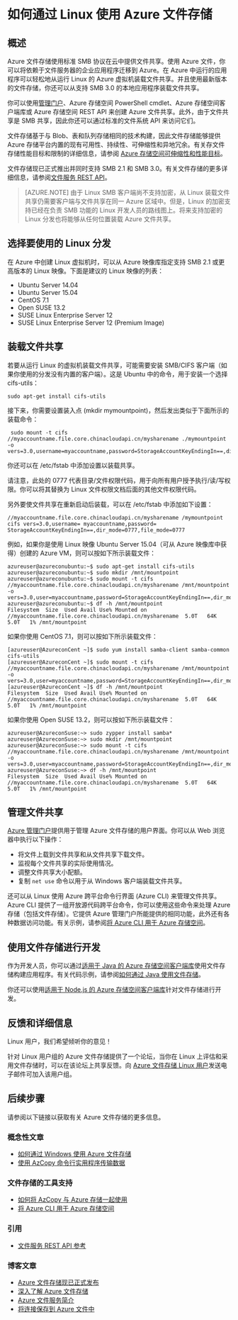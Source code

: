 <properties
	pageTitle="如何通过 Linux 使用 Azure 文件存储 | Azure"
        description="在云中创建文件共享，然后从 Azure VM 或在 Linux 上运行的本地应用程序装载它。"
        services="storage"
        documentationCenter="na"
        authors="jasontang501"
        manager="jahogg"
        editor="" />

<tags ms.service="storage"
      ms.date="12/17/2015"
      wacn.date="01/29/2016" />


# 如何通过 Linux 使用 Azure 文件存储 

## 概述

Azure 文件存储使用标准 SMB 协议在云中提供文件共享。使用 Azure 文件，你可以将依赖于文件服务器的企业应用程序迁移到 Azure。在 Azure 中运行的应用程序可以轻松地从运行 Linux 的 Azure 虚拟机装载文件共享。并且使用最新版本的文件存储，你还可以从支持 SMB 3.0 的本地应用程序装载文件共享。

你可以使用[管理门户](https://manage.windowsazure.cn)、Azure 存储空间 PowerShell cmdlet、Azure 存储空间客户端库或 Azure 存储空间 REST API 来创建 Azure 文件共享。此外，由于文件共享是 SMB 共享，因此你还可以通过标准的文件系统 API 来访问它们。

文件存储基于与 Blob、表和队列存储相同的技术构建，因此文件存储能够提供 Azure 存储平台内置的现有可用性、持续性、可伸缩性和异地冗余。有关存文件存储性能目标和限制的详细信息，请参阅 [Azure 存储空间可伸缩性和性能目标](/documentation/articles/storage-scalability-targets)。

文件存储现已正式推出并同时支持 SMB 2.1 和 SMB 3.0。有关文件存储的更多详细信息，请参阅[文件服务 REST API](https://msdn.microsoft.com/zh-cn/library/azure/dn167006.aspx)。

>[AZURE.NOTE] 由于 Linux SMB 客户端尚不支持加密，从 Linux 装载文件共享仍需要客户端与文件共享在同一 Azure 区域中。但是，Linux 的加密支持已经在负责 SMB 功能的 Linux 开发人员的路线图上。将来支持加密的 Linux 分发也将能够从任何位置装载 Azure 文件共享。

## 选择要使用的 Linux 分发 ##

在 Azure 中创建 Linux 虚拟机时，可以从 Azure 映像库指定支持 SMB 2.1 或更高版本的 Linux 映像。下面是建议的 Linux 映像的列表：

- Ubuntu Server 14.04	
- Ubuntu Server 15.04	
- CentOS 7.1	
- Open SUSE 13.2	
- SUSE Linux Enterprise Server 12
- SUSE Linux Enterprise Server 12 (Premium Image)

## 装载文件共享 ##

若要从运行 Linux 的虚拟机装载文件共享，可能需要安装 SMB/CIFS 客户端（如果你使用的分发没有内置的客户端）。这是 Ubuntu 中的命令，用于安装一个选择 cifs-utils：

    sudo apt-get install cifs-utils

接下来，你需要设置装入点 (mkdir mymountpoint)，然后发出类似于下面所示的装载命令：

     sudo mount -t cifs //myaccountname.file.core.chinacloudapi.cn/mysharename ./mymountpoint -o vers=3.0,username=myaccountname,password=StorageAccountKeyEndingIn==,dir_mode=0777,file_mode=0777

你还可以在 /etc/fstab 中添加设置以装载共享。

请注意，此处的 0777 代表目录/文件权限代码，用于向所有用户授予执行/读/写权限。你可以将其替换为 Linux 文件权限文档后面的其他文件权限代码。
 
另外要使文件共享在重新启动后装载，可以在 /etc/fstab 中添加如下设置：

    //myaccountname.file.core.chinacloudapi.cn/mysharename /mymountpoint cifs vers=3.0,username= myaccountname,password= StorageAccountKeyEndingIn==,dir_mode=0777,file_mode=0777

例如，如果你是使用 Linux 映像 Ubuntu Server 15.04（可从 Azure 映像库中获得）创建的 Azure VM，则可以按如下所示装载文件：

    azureuser@azureconubuntu:~$ sudo apt-get install cifs-utils
    azureuser@azureconubuntu:~$ sudo mkdir /mnt/mountpoint
    azureuser@azureconubuntu:~$ sudo mount -t cifs //myaccountname.file.core.chinacloudapi.cn/mysharename /mnt/mountpoint -o vers=3.0,user=myaccountname,password=StorageAccountKeyEndingIn==,dir_mode=0777,file_mode=0777
    azureuser@azureconubuntu:~$ df -h /mnt/mountpoint
    Filesystem  Size  Used Avail Use% Mounted on
    //myaccountname.file.core.chinacloudapi.cn/mysharename  5.0T   64K  5.0T   1% /mnt/mountpoint

如果你使用 CentOS 7.1，则可以按如下所示装载文件：

    [azureuser@AzureconCent ~]$ sudo yum install samba-client samba-common cifs-utils
    [azureuser@AzureconCent ~]$ sudo mount -t cifs //myaccountname.file.core.chinacloudapi.cn/mysharename /mnt/mountpoint -o vers=3.0,user=myaccountname,password=StorageAccountKeyEndingIn==,dir_mode=0777,file_mode=0777
    [azureuser@AzureconCent ~]$ df -h /mnt/mountpoint
    Filesystem  Size  Used Avail Use% Mounted on
    //myaccountname.file.core.chinacloudapi.cn/mysharename  5.0T   64K  5.0T   1% /mnt/mountpoint

如果你使用 Open SUSE 13.2，则可以按如下所示装载文件：

    azureuser@AzureconSuse:~> sudo zypper install samba*  
    azureuser@AzureconSuse:~> sudo mkdir /mnt/mountpoint
    azureuser@AzureconSuse:~> sudo mount -t cifs //myaccountname.file.core.chinacloudapi.cn/mysharename /mnt/mountpoint -o vers=3.0,user=myaccountname,password=StorageAccountKeyEndingIn==,dir_mode=0777,file_mode=0777
    azureuser@AzureconSuse:~> df -h /mnt/mountpoint
    Filesystem  Size  Used Avail Use% Mounted on
    //myaccountname.file.core.chinacloudapi.cn/mysharename  5.0T   64K  5.0T   1% /mnt/mountpoint

## 管理文件共享 ##

[Azure 管理门户](https://manage.windowsazure.cn/)提供用于管理 Azure 文件存储的用户界面。你可以从 Web 浏览器中执行以下操作：

- 将文件上载到文件共享和从文件共享下载文件。
- 监视每个文件共享的实际使用情况。
- 调整文件共享大小配额。
- 复制 `net use` 命令以用于从 Windows 客户端装载文件共享。 

还可以从 Linux 使用 Azure 跨平台命令行界面 (Azure CLI) 来管理文件共享。Azure CLI 提供了一组开放源代码跨平台命令，你可以使用这些命令来处理 Azure 存储（包括文件存储）。它提供 Azure 管理门户所能提供的相同功能，此外还有各种数据访问功能。有关示例，请参阅[将 Azure CLI 用于 Azure 存储空间](/documentation/articles/storage-azure-cli)。

## 使用文件存储进行开发 ##

作为开发人员，你可以通过[适用于 Java 的 Azure 存储空间客户端库](https://github.com/azure/azure-storage-java)使用文件存储构建应用程序。有关代码示例，请参阅[如何通过 Java 使用文件存储](/documentation/articles/storage-java-how-to-use-file-storage)。

你还可以使用[适用于 Node.js 的 Azure 存储空间客户端库](https://github.com/Azure/azure-storage-node)针对文件存储进行开发。

## 反馈和详细信息 ##

Linux 用户，我们希望倾听你的意见！

针对 Linux 用户组的 Azure 文件存储提供了一个论坛，当你在 Linux 上评估和采用文件存储时，可以在该论坛上共享反馈。向 [Azure 文件存储 Linux 用户](mailto:azurefileslinuxusers@microsoft.com)发送电子邮件可加入该用户组。

## 后续步骤

请参阅以下链接以获取有关 Azure 文件存储的更多信息。

### 概念性文章

- [如何通过 Windows 使用 Azure 文件存储](/documentation/articles/storage-dotnet-how-to-use-files)
- [使用 AzCopy 命令行实用程序传输数据](/documentation/articles/storage-use-azcopy)

### 文件存储的工具支持

- [如何将 AzCopy 与 Azure 存储一起使用](/documentation/articles/storage-use-azcopy)
- [将 Azure CLI 用于 Azure 存储空间](/documentation/articles/storage-azure-cli#create-and-manage-file-shares)

### 引用

- [文件服务 REST API 参考](http://msdn.microsoft.com/zh-cn/library/azure/dn167006.aspx)

### 博客文章

- [Azure 文件存储现已正式发布](/zh-cn/blog/)
- [深入了解 Azure 文件存储](/home/features/storage) 
- [Azure 文件服务简介](http://blogs.msdn.com/b/windowsazurestorage/archive/2014/05/12/introducing-microsoft-azure-file-service.aspx)
- [将连接保存到 Azure 文件中](http://blogs.msdn.com/b/windowsazurestorage/archive/2014/05/27/persisting-connections-to-microsoft-azure-files.aspx)

<!---HONumber=Mooncake_0118_2016-->